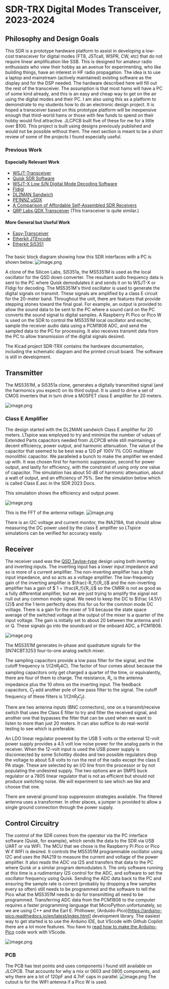 # SDR-TRX Digital Modes Transceiver, 2023-2024
## Philosophy and Design Goals
This SDR is a prototype hardware platform to assist in developing a low-cost transceiver for digital modes (FT8, JSTcall, WSPR, CW, etc) that do not require linear amplification like SSB.  This is designed for amateur radio enthusiasts who view their hobby as an avenue for experimenting, who like building things, have an interest in HF radio propagation.  The idea is to use a laptop and mainstream (actively maintained) existing software as the display and for the DSP needed.  The hardware described here will fill out the rest of the transceiver.  The assumption is that most hams will have a PC of some kind already, and this is an easy and cheap way to get on the air using the digital modes and their PC.
I am also using this as a platform to demonstrate to my students how to do an electronic design project.  It is hoped a transceiver based on this prototype platform will be inexpensive enough that third-world hams or those with few funds to spend on their hobby would find attractive.  JLCPCB built five of these for me for a little over $100.  This project is built using designs previously published and would not be possible without them.  The next section is meant to be a short review of some of the projects I found especially useful.
### Previous Work
#### Especially Relevant Work
* [WSJT-Transceiver](https://github.com/agustinmartino/wsjt_transceiver/blob/master/README.md)
* [Quisk SDR Software](https://james.ahlstrom.name/quisk/)
* [WSJT-X Low S/N Digital Mode Decoding Software](https://wsjt.sourceforge.io/)
* [Fldigi](http://www.w1hkj.com/FldigiHelp/index.html)
* [DL2MAN Sandwich](https://dl2man.de/sample-page/)
* [PE1NNZ uSDX](https://github.com/threeme3/usdx)
* [A Comparison of Affordable Self-Assembled SDR Receivers](https://fweb.wallawalla.edu/~frohro/ClassHandouts/Electronics/A%20Comparison%20of%20Affordable,%20Self-Assembled%20%20Software-Defined%20Radio%20Receivers%20Using%20Quadrature%20Sampling%20Down-Conversion.pdf)
* [QRP Labs QDX Transceiver](https://www.qrp-labs.com/qdx.html) (This transceiver is quite similar.)
#### More General but Useful Work
*  [Easy-Transceiver](https://github.com/kholia/Easy-Transceiver])
* [Etherkit JTEncode](https://github.com/etherkit/JTEncode)
* [Etherkit Si5351](https://github.com/etherkit/Si5351Arduino)

###
The basic block diagram showing how this SDR interfaces with a PC is shown below.
![image.png](66501d59-2362-4008-be4e-e607f1ae4f7b.png)

A clone of the Silicon Labs, Si5351a, the MS5351M is used as the local oscillator for the QSD down converter.  The resultant audio frequency data is sent to the PC where Quisk demodulates it and sends it on to WSJT-X or Fldigi for decoding.  The MS5351M's third oscillator is used to generate the digital signals on transmit.  These signals are amplified by a class E circuit for the 20-meter band.  Throughout the unit, there are features that provide stepping stones toward the final goal.  For example, an output is provided to allow the sound data to be sent to the PC where a sound card on the PC converts the sound signal to digital samples.  A Raspberry Pi Pico or Pico W is used on the SDR to control the MS5351M local oscillator and exciter, sample the receiver audio data using a PCM1808 ADC, and send the sampled data to the PC for processing.  It also receives transmit data from the PC to allow transmission of the digital signals desired.

The Kicad project SDR-TRX contains the hardware documentation, including the schematic diagram and the printed circuit board.  The software is still in development.

##  Transmitter 
The MS5351M, a Si5351a clone, generates a digitally transmitted signal (and the harmonics you expect) on its third output.  It is used to drive a set of CMOS inverters that in turn drive a MOSFET class E amplifier for 20 meters. 

![image.png](9fb30f2c-eeec-463b-89eb-d765818b74c8.png)

### Class E Amplifier
The design started with the DL2MAN sandwich Class E amplifier for 20 meters.  LTspice was employed to try and minimize the number of values of Extended Parts capacitors needed from JLCPCB while still maintaining a decent efficiency, power output, and harmonic attenuation.  The value of the capacitor that seemed to be best was a 120 pF 100V 1% COG multilayer monolithic capacitor.  We paralleled a bunch to make the amplifier we ended up with.  It was chosen first for harmonic suppression, second for power output, and lastly for efficiency, with the constraint of using only one value of capacitor.  The simulation has about 50 dB of harmonic attenuation, about a watt of output, and an efficiency of 75%.  See the simulation below which is called Class E.asc in the SDR 2023 Docs.

This simulation shows the efficiency and output power.

![image.png](0b11f85e-339f-4d55-bac3-883b4028719b.png)

This is the FFT of the antenna voltage.
![image.png](d69779ee-0161-413e-be3d-db39243bf8dc.png)

There is an I2C voltage and current monitor, the INA219A, that should allow measuring the DC power used by the class E amplifier so LTspice simulations can be verified for accuracy easily.


## Receiver
The receiver used was the [QSD Tayloe-type](https://www.norcalqrp.org/files/Tayloe_mixer_x3a.pdf) design using both inverting and inverting inputs.  The inverting input has a lower input impedance and so is more of a current amplifier.  The non-inverting amplifier has a high input impedance, and so acts as a voltage amplifier.  The low-frequency gain of the inverting amplifier is $\frac{-R_f}{R_i}$ and the non-inverting amplifier has a gain of $ 1 + \frac{R_f}{R_i}$ so the CMRR is  not as good as a fully differential amplifier, but we are just trying to amplify the signal not null out any common mode signal.  We need to keep the DC to $\frac {4.5V}{2}$ and the $1$ term perfectly does this for us for the common mode DC voltage.  There is a gain for the mixer of $1/4$ because the state space average of the switched voltage at the output of the mixer is a quarter of the input voltage.  The gain is initially set to about 20 between the antenna and I or Q.  These signals go into the soundcard or the onboard ADC, a PCM1808.

![image.png](4b5d5460-7433-47a1-91f5-1d9f2b32e8e2.png)


The MS5351M generates in-phase and quadrature signals for the SN74CBT3253 four-to-one analog switch mixer.

The sampling capacitors provide a low pass filter for the signal, and the cutoff frequency is $1/(2\pi R_f 4 C)$.  The factor of four comes about because the sampling capacitors only get charged a quarter of the time, or equivalently, there are four of them to charge.  The resistance, $R_i$, is the antenna impedance plus the 10 ohms on the inverting input.  The feedback capacitors, $C_f$ add another pole of low pass filter to the signal.  The cutoff frequency of these filters is $1/(2\pi R_f C_f)$.

There are two antenna inputs (BNC connectors), one on a transmit/receive switch that uses the Class E filter to try and filter the received signal, and another one that bypasses the filter that can be used when we want to listen to more than just 20 meters.  It can also suffice to do real-world testing to see which is preferable.

An LDO linear regulator powered by the USB 5 volts or the external 12-volt power supply provides a 4.5 volt low noise power for the analog parts in the receiver.  When the 12-volt input is used the USB power supply is disconnected by some Schottky diodes and two possible regulators drop the voltage to about 5.8 volts to run the rest of the radio except the class E PA stage.  These are selected by an I/O line from the processor or by not populating the undesired supply.  The two options are an SMPS buck regulator or a 7805 linear regulator that is not as efficient but should not produce switching noise. We will experiment to see which we like and choose that one.

There are several ground loop suppression strategies available.  The filtered antenna uses a transformer.  In other places, a jumper is provided to allow a single ground connection through the power supply.  


## Control Circuitry
The control of the SDR comes from the operator via the PC interface software (Quisk, for example), which sends the data to the SDR via USB UART or via WIFI.  The MCU that we chose is the Raspberry Pi Pico or Pico W if WIFI is desired.  It controls the MS5351M programmable oscillator using I2C and uses the INA219 to measure the current and voltage of the power amplifier.  It also reads the ADC via I2S and transfers that data to the PC where Quisk or a similar program demodulates it.  The only software running at this time is a rudimentary I2S control for the ADC, and software to set the oscillator frequency using Quisk.  Sending the ADC data back to the PC and ensuring the sample rate is correct (probably by dropping a few samples every so often) still needs to be programmed and the software to tell the Pico what the MS5351M needs to do for transmitting all need to be programmed.  Transferring ADC data from the PCM1808 to the computer requires a faster programming language that MicroPython unfortunately, so we are using C++ and the Earl E. Philhower, (Arduido-Pico)[https://arduino-pico.readthedocs.io/en/latest/index.html] development library.  The easiest way to get started is to use the Arduino IDE, but VScode with Github Copilot there are a lot more features.  You have to [read how to make the Arduino-Pico](https://arduino-pico.readthedocs.io/en/latest/platformio.html) code work with VScode.

![image.png](0d6a4627-53eb-4d7f-b6c9-1591ec47bbfc.png)



### PCB
The PCB has test points and uses components I found still available on JLCPCB.  That accounts for why a mix or 0603 and 0805 components, and why there are a lot of 120pF and 4.7nF caps in parallel.
![image.png](28dc7114-37c9-4093-8b8a-e3087f4c6eea.png)
The cutout is for the WIFI antenna if a Pico W is used.
